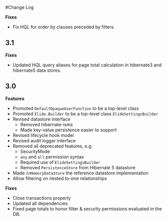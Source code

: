 #Change Log

**Fixes**
* Fix HQL for order by clauses preceded by filters.

## 3.1
**Fixes**
* Updated HQL query aliases for page total calculation in hibernate3 and hibernate5 data stores.

## 3.0
**Features**
* Promoted `DefaultOpaqueUserFunction` to be a top-level class
* Promoted `Elide.Builder` to be a top-level class `ElideSettingsBuilder` 
* Revised datastore interface 
    * Removed hibernate-isms
    * Made key-value persistence easier to support
* Revised lifecycle hook model
* Revised audit logger interface
* Removed all deprecated features, e.g.
    * SecurityMode
    * `any` and `all` permission syntax
    * Required use of `ElideSettingsBuilder`
    * Removed `PersistenceStore` from Hibernate 5 datastore
* Made `InMemoryDataStore` the reference datastore implementation
* Allow filtering on nested to-one relationships

**Fixes**
* Close transactions properly
* Updated all dependencies
* Fixed page totals to honor filter & security permissions evaluated in the DB.
